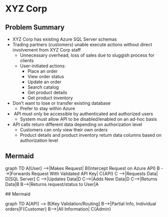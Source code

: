 # XYZ Corp

## Problem Summary
* XYZ Corp has existing Azure SQL Server schemas 
* Trading partners (customers) unable execute actions without direct involvement from XYZ Corp staff
    * Unnecessary overhead, loss of sales due to sluggish process for clients
    * User-initiated actions:
        * Place an order
        * View order status
        * Update an order
        * Search catalog
        * Get product details
        * Get product inventory
* Don’t want to lose or transfer existing database
    * Prefer to stay within Azure
*  API must only be accessible by authenticated and authorized users
    * System must allow API to be disabled/enabled on an ad-hoc basis
* API calls return different data depending on authorization level
    * Customers can only view their own orders
    * Product details and product inventory return data columns based on authorization level

## Mermaid
<script src="https://unpkg.com/mermaid@9.1.2/dist/mermaid.min.js"></script>

<div class="mermaid">

graph TD
  A[User] -->|Makes Request| B(Intercept Request on Azure API)
  B -->|Forwards Request With Validated API Key| C{API}
  C -->|Requests Data| D[SQL Server]
  C -->|Updates Data|D
  C-->|Adds New Data|D
  C-->|Returns Data|B
  B-->|Returns request/status to User|A    
</div>
## Mermaid
<script src="https://unpkg.com/mermaid@9.1.2/dist/mermaid.min.js"></script>

<div class="mermaid">

graph TD
    A[API] --> B[Key Validation/Routing]
    B-->|Partial Info, Individual orders|F{Customer}
    B-->|All Information| C{Admin}
</div>
